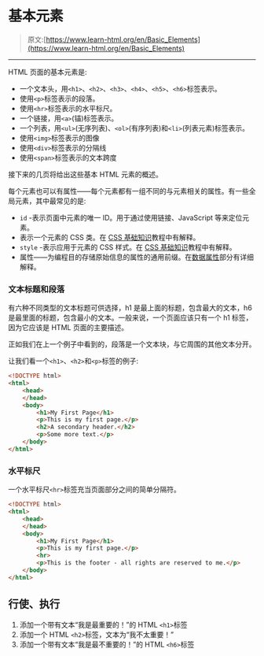 # 基本元素

> 原文:[https://www.learn-html.org/en/Basic_Elements](https://www.learn-html.org/en/Basic_Elements)

* * *

HTML 页面的基本元素是:

*   一个文本头，用`<h1>`、`<h2>`、`<h3>`、`<h4>`、`<h5>`、`<h6>`标签表示。
*   使用`<p>`标签表示的段落。
*   使用`<hr>`标签表示的水平标尺。
*   一个链接，用`<a>`(锚)标签表示。
*   一个列表，用`<ul>`(无序列表)、`<ol>`(有序列表)和`<li>`(列表元素)标签表示。
*   使用`<img>`标签表示的图像
*   使用`<div>`标签表示的分隔线
*   使用`<span>`标签表示的文本跨度

接下来的几页将给出这些基本 HTML 元素的概述。

每个元素也可以有属性——每个元素都有一组不同的与元素相关的属性。有一些全局元素，其中最常见的是:

*   `id` -表示页面中元素的唯一 ID。用于通过使用链接、JavaScript 等来定位元素。
*   表示一个元素的 CSS 类。在 [CSS 基础知识](/en/CSS_Basics)教程中有解释。
*   `style` -表示应用于元素的 CSS 样式。在 [CSS 基础知识](/en/CSS_Basics)教程中有解释。
*   属性——为编程目的存储原始信息的属性的通用前缀。在[数据属性](/en/Data_Attributes)部分有详细解释。

### 文本标题和段落

有六种不同类型的文本标题可供选择，h1 是最上面的标题，包含最大的文本，h6 是最里面的标题，包含最小的文本。一般来说，一个页面应该只有一个 h1 标签，因为它应该是 HTML 页面的主要描述。

正如我们在上一个例子中看到的，段落是一个文本块，与它周围的其他文本分开。

让我们看一个`<h1>`、`<h2>`和`<p>`标签的例子:

```html
<!DOCTYPE html>
<html>
    <head>
    </head>
    <body>
        <h1>My First Page</h1>
        <p>This is my first page.</p>
        <h2>A secondary header.</h2>
        <p>Some more text.</p>
    </body>
</html> 
```

### 水平标尺

一个水平标尺`<hr>`标签充当页面部分之间的简单分隔符。

```html
<!DOCTYPE html>
<html>
    <head>
    </head>
    <body>
        <h1>My First Page</h1>
        <p>This is my first page.</p>
        <hr>
        <p>This is the footer - all rights are reserved to me.</p>
    </body>
</html> 
```

## 行使、执行

1.  添加一个带有文本“我是最重要的！”的 HTML `<h1>`标签
2.  添加一个 HTML `<h2>`标签，文本为“我不太重要！”
3.  添加一个带有文本“我是最不重要的！”的 HTML `<h6>`标签